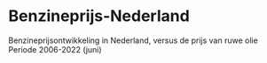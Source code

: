 # Benzineprijs-Nederland
Benzineprijsontwikkeling in Nederland, versus de prijs van ruwe olie
Periode 2006-2022 (juni)
